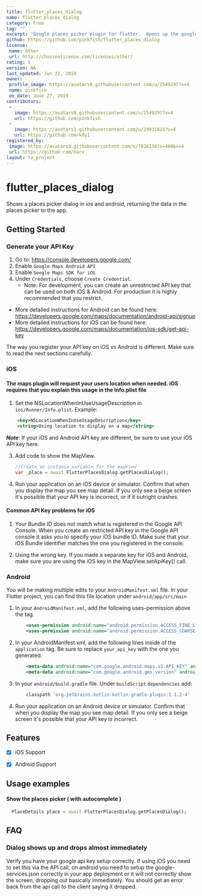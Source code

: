 ```yaml
---
title: flutter_places_dialog
name: flutter_places_dialog
category: Free
tag: ""
excerpt: "Google places picker plugin for flutter.  Opens up the google places picker on ios and android returning the chosen place back to the flutter app."
github: https://github.com/pinkfish/flutter_places_dialog
license:
 name: Other
 url: http://choosealicense.com/licenses/other/
rating: 5
version: NA
last_updated: Jun 22, 2019
owner:
 profile_image: https://avatars0.githubusercontent.com/u/2549297?v=4
 name: pinkfish
 on_date: June 27, 2019
contributors:
 -
   image: https://avatars0.githubusercontent.com/u/2549297?v=4
   url: https://github.com/pinkfish
 -
   image: https://avatars1.githubusercontent.com/u/29931815?v=4
   url: https://github.com/kdy1
registered_by:
 image: https://avatars3.githubusercontent.com/u/7826138?s=460&v=4
 url: https://github.com/karx
layout: fa_project
---
```

# flutter_places_dialog

Shows a places picker dialog in ios and android, returning
the data in the places picker to the app.

## Getting Started

### Generate your API Key

1. Go to: https://console.developers.google.com/
2. Enable `Google Maps Android API`
3. Enable `Google Maps SDK for iOS`
4. Under `Credentials`, choose `Create Credential`.
   - Note: For development, you can create an unrestricted API key that can be used on both iOS & Android.
   For production it is highly recommended that you restrict.

- More detailed instructions for Android can be found here: https://developers.google.com/maps/documentation/android-api/signup
- More detailed instructions for iOS can be found here: https://developers.google.com/maps/documentation/ios-sdk/get-api-key

 The way you register your API key on iOS vs Android is different. Make sure to read the next sections carefully.

### iOS
#### The maps plugin will request your users location when needed. iOS requires that you explain this usage in the Info.plist file
 1.  Set the NSLocationWhenInUseUsageDescription in `ios/Runner/Info.plist`. Example:
```xml
    <key>NSLocationWhenInUseUsageDescription</key>
    <string>Using location to display on a map</string>
```

 ***Note***: If your iOS and Android API key are different, be sure to use your iOS API key here.

 3. Add code to show the MapView.
    ```dart
    //Create an instance variable for the mapView
    var _place = await FlutterPlacesDialog.getPlacesDialog();


    ```

  4. Run your application on an iOS device or simulator.
  Confirm that when you display the map you see map detail.
  If you only see a beige screen it's possible that your API key is incorrect, or if it outright crashes.

  #### Common API Key problems for iOS
  1. Your Bundle ID does not match what is registered in the Google API Console.
 When you create an restricted API key in the Google API console it asks you to specify your iOS bundle ID.
 Make sure that your iOS Bundle Identifier matches the one you registered in the console.

 2. Using the wrong key. If you made a separate key for iOS and Android,
 make sure you are using the iOS key in the MapView.setApiKey() call.

### Android

You will be making multiple edits to your `AndroidManifest.xml` file. In your Flutter project, you can
find this file location under `android/app/src/main`

1. In your `AndroidManifest.xml`, add the following uses-permission above the <application> tag.
    ```xml
        <uses-permission android:name="android.permission.ACCESS_FINE_LOCATION"/>
        <uses-permission android:name="android.permission.ACCESS_COARSE_LOCATION"/>
    ```
2. In your AndroidManifest.xml, add the following lines inside of the `application` tag. Be sure to replace `your_api_key` with the one you generated.
    ```xml
        <meta-data android:name="com.google.android.maps.v2.API_KEY" android:value="your_api_key"/>
        <meta-data android:name="com.google.android.gms.version" android:value="@integer/google_play_services_version"/>
    ```
4. In your `android/build.gradle` file. Under `buildScript` `dependencies` add:
    ```groovy
        classpath 'org.jetbrains.kotlin:kotlin-gradle-plugin:1.1.2-4'
    ```

5. Run your application on an Android device or simulator.
     Confirm that when you display the map you see map detail.
     If you only see a beige screen it's possible that your API key is incorrect.


## Features

- [X] iOS Support
- [X] Android Support


## Usage examples

#### Show the places picker ( with autocomplete )
```dart
  PlaceDetails place = await FlutterPlacesDialog.getPlacesDialog();
```
## FAQ
### Dialog shows up and drops almost immediately

Verify you have your google api key setup correctly.  If using iOS
you need to set this via the API call, on android you need
to setup the google-services.json correctly in your app
deployment or it will not correctly show the screen, dropping
out basically immediately.  You should get an error back from the
api call to the client saying it dropped.
